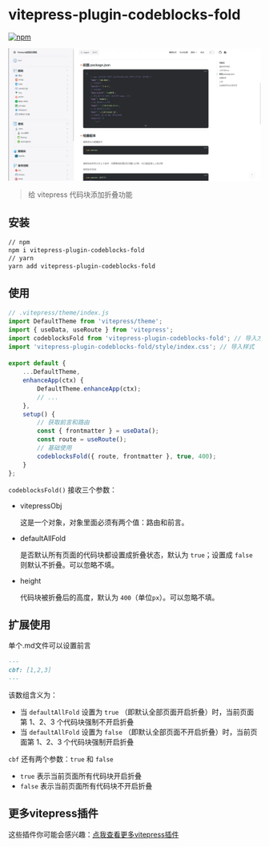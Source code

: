 # vitepress-plugin-codeblocks-fold

[![npm](https://img.shields.io/npm/v/vitepress-plugin-codeblocks-fold?color=green)](https://www.npmjs.com/package/vitepress-plugin-codeblocks-fold)

![](./demo.webp)

> 给 vitepress 代码块添加折叠功能

## 安装

```shell
// npm 
npm i vitepress-plugin-codeblocks-fold
// yarn
yarn add vitepress-plugin-codeblocks-fold
```

## 使用

```js
// .vitepress/theme/index.js
import DefaultTheme from 'vitepress/theme';
import { useData, useRoute } from 'vitepress';
import codeblocksFold from 'vitepress-plugin-codeblocks-fold'; // 导入方法
import 'vitepress-plugin-codeblocks-fold/style/index.css'; // 导入样式

export default {
    ...DefaultTheme,
    enhanceApp(ctx) {
        DefaultTheme.enhanceApp(ctx);
        // ...
    },
    setup() {
        // 获取前言和路由
        const { frontmatter } = useData();
        const route = useRoute();
        // 基础使用
        codeblocksFold({ route, frontmatter }, true, 400);
    }
};
```

`codeblocksFold()` 接收三个参数：

- vitepressObj

  这是一个对象，对象里面必须有两个值：路由和前言。

- defaultAllFold

  是否默认所有页面的代码块都设置成折叠状态，默认为 `true`；设置成 `false` 则默认不折叠。可以忽略不填。

- height

  代码块被折叠后的高度，默认为 `400`（单位`px`）。可以忽略不填。

## 扩展使用

单个.md文件可以设置前言

```md
---
cbf: [1,2,3]
---
```

该数组含义为：

- 当 `defaultAllFold` 设置为 `true` （即默认全部页面开启折叠）时，当前页面第 1、2、3 个代码块强制不开启折叠
- 当 `defaultAllFold` 设置为 `false` （即默认全部页面不开启折叠）时，当前页面第 1、2、3 个代码块强制开启折叠

`cbf` 还有两个参数：`true` 和 `false`

- `true` 表示当前页面所有代码块开启折叠
- `false` 表示当前页面所有代码块不开启折叠

## 更多vitepress插件

这些插件你可能会感兴趣：[点我查看更多vitepress插件](https://github.com/T-miracle/vitepress-plugins)

